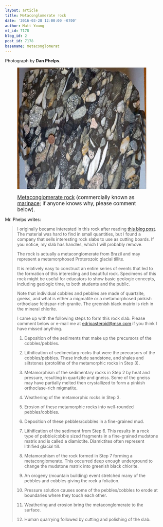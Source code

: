 ```yaml
---
layout: article
title: Metaconglomerate rock
date: '2016-03-28 12:00:00 -0700'
author: Matt Young
mt_id: 7178
blog_id: 2
post_id: 7178
basename: metaconglomerat
---
```

Photograph by **Dan Phelps**.

<figure>
<img src="/uploads/2016/Phelps_Metaconglomerate_2_600.jpg" alt="Phelps_Metaconglomerate_2_600.jpg" width="600" height="400" />
<figcaption markdown="span">

<big>[Metaconglomerate rock](https://en.wikipedia.org/wiki/Metaconglomerate) (commercially known as [marinace](http://www.marmirossi.com/en/news/focus-materials/marinace-the-riverbed-of-stone); if anyone knows why, please comment below).</big>

</figcaption>
</figure>


Mr. Phelps writes:  


> I originally became interested in this rock after reading [this blog post](http://geologictimepics.com/2015/02/19/rockin-countertops-geologic-time-in-our-kitchens-and-bathrooms/). The material was hard to find in small quantities, but I found a company that sells interesting rock slabs to use as cutting boards. If you notice, my slab has handles, which I will probably remove.
> 
> The rock is actually a metaconglomerate from Brazil and may represent a metamorphosed Proterozoic glacial tillite.
> 
> It is relatively easy to construct an entire series of events that led to the formation of this interesting and beautiful rock. Specimens of this rock might be useful for educators to show basic geologic concepts, including geologic time, to both students and the public.
> 
> Note that individual cobbles and pebbles are made of quartzite, gneiss, and what is either a migmatite or a metamorphosed pinkish orthoclase feldspar-rich granite.  The greenish black matrix is rich in the mineral chlorite.
> 
> I came up with the following steps to form this rock slab.  Please comment below or e-mail me at edrioasteroid@msn.com if you think I have missed anything.
> 
> 1. Deposition of the sediments that make up the precursors of the cobbles/pebbles.
> 
> 2. Lithification of sedimentary rocks that were the precursors of the cobbles/pebbles. These include sandstone, and shales and siltstones (protoliths of the metamorphic rocks in Step 3).
> 
> 3. Metamorphism of the sedimentary rocks in Step 2 by heat and pressure, resulting in quartzite and gneiss.  Some of the gneiss may have partially melted then crystallized to form a pinkish orthoclase-rich migmatite.
> 
> 4. Weathering of the metamorphic rocks in Step 3.
> 
> 5. Erosion of these metamorphic rocks into well-rounded pebbles/cobbles.
> 
> 6. Deposition of these pebbles/cobbles in a fine-grained mud.  
> 
> 7. Lithification of the sediment from Step 6. This results in a  rock type of pebble/cobble sized fragments in a fine-grained mudstone matrix and is called a diamictite.  Diamictites often represent lithified glacial till.
> 
> 8. Metamorphism of the rock formed in Step 7 forming a metaconglomerate. This occurred deep enough underground to change the mudstone matrix into greenish black chlorite.
> 
> 9. An orogeny (mountain building) event stretched many of the pebbles and cobbles giving the rock a foliation.
> 
> 10. Pressure solution causes some of the pebbles/cobbles to erode at boundaries where they touch each other.
> 
> 11. Weathering and erosion bring the metaconglomerate to the surface.
> 
> 12. Human quarrying followed by cutting and polishing of the slab.
